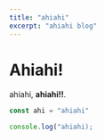 ```yaml
---
title: "ahiahi"
excerpt: "ahiahi blog"
---
```


# Ahiahi!

ahiahi, **ahiahi!!**.

```js
const ahi = "ahiahi"

console.log("ahiahi);
```
